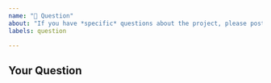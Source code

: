 ```yaml
---
name: "🤨 Question"
about: "If you have *specific* questions about the project, please post them here."
labels: question

---
```

<!--
Thanks for contributing to the project 🙌 ❤️

Before opening a new issue, please make sure that we do not have any duplicates already open. You can ensure this by searching the issue list for this repository. If there is a duplicate, please close your issue and add a comment to the existing issue instead. Also, please, have a look at our FAQs and existing questions before opening a new question.
-->

## Your Question
<!-- Include details about your question. -->